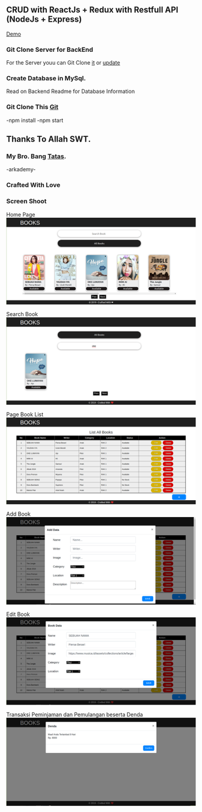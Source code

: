 ## CRUD with ReactJs + Redux with Restfull API (NodeJs + Express)

[Demo](https://mybook-app.netlify.com/)

### Git Clone Server for BackEnd
For the Server youu can Git Clone [it](https://github.com/sluxz3r/back-end.git) or [update](https://github.com/sluxz3r/week5-crud-NodeJs-Express.git)

### Create Database in MySql.
Read on Backend Readme for Database Information

### Git Clone This [Git](https://github.com/sluxz3r/week5-crud-react-redux.git)
-npm install 
-npm start

## Thanks To Allah SWT.
### My Bro. Bang [Tatas](https://github.com/tatasfachrul).
-arkademy-
### Crafted With Love

### Screen Shoot
Home Page
![alt text](https://github.com/sluxz3r/week5-crud-react-redux/blob/master/src/assets/img/satu.png)

Search Book
![alt text](https://github.com/sluxz3r/week5-crud-react-redux/blob/master/src/assets/img/lima.png)

Page Book List
![alt text](https://github.com/sluxz3r/week5-crud-react-redux/blob/master/src/assets/img/dua.png)

Add Book
![alt text](https://github.com/sluxz3r/week5-crud-react-redux/blob/master/src/assets/img/empat.png)

Edit Book
![alt text](https://github.com/sluxz3r/week5-crud-react-redux/blob/master/src/assets/img/tiga.png)

Transaksi Peminjaman dan Pemulangan beserta Denda
![alt text](https://github.com/sluxz3r/week5-crud-react-redux/blob/master/src/assets/img/enam.png)
